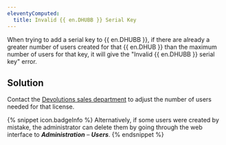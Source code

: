 ```yaml
---
eleventyComputed:
  title: Invalid {{ en.DHUBB }} Serial Key
---
```

When trying to add a serial key to {{ en.DHUBB }}, if there are already a greater number of users created for that {{ en.DHUB }} than the maximum number of users for that key, it will give the "Invalid {{ en.DHUBB }} serial key" error.

## Solution
Contact the [Devolutions sales department](mailto:sales@devolutions.net) to adjust the number of users needed for that license.  

{% snippet icon.badgeInfo %}
Alternatively, if some users were created by mistake, the administrator can delete them by going through the web interface to ***Administration*** – ***Users***.
{% endsnippet %}  
